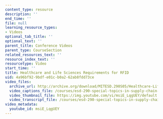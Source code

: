 ```yaml
---
content_type: resource
description: ''
end_time: ''
file: null
learning_resource_types:
- Videos
optional_tab_title: ''
optional_text: ''
parent_title: Conference Videos
parent_type: CourseSection
related_resources_text: ''
resource_index_text: ''
resourcetype: Video
start_time: ''
title: Healthcare and Life Sciences Requirements for RFID
uid: 4a96bf92-9bdf-e01c-b0a2-62ab8fdd73ce
video_files:
  archive_url: http://archive.org/download/MITESD.290S05/Healthcare-Life-Sciences-Requirements-forRFID-220k.mp4
  video_captions_file: /courses/esd-290-special-topics-in-supply-chain-management-spring-2005/8c329327efaf5bdca90a2d2f2148a253_msiE_LqgUEY.vtt
  video_thumbnail_file: https://img.youtube.com/vi/msiE_LqgUEY/default.jpg
  video_transcript_file: /courses/esd-290-special-topics-in-supply-chain-management-spring-2005/d3a0de8feef39be4f3e339d57064baa6_msiE_LqgUEY.pdf
video_metadata:
  youtube_id: msiE_LqgUEY
---
```

